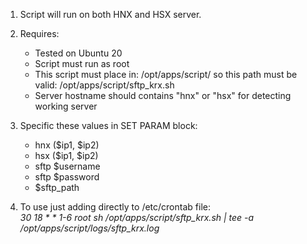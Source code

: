 1. Script will run on both HNX and HSX server.   
2. Requires:    
	- Tested on Ubuntu 20    
	- Script must run as root    
	- This script must place in: /opt/apps/script/ so this path must be valid: /opt/apps/script/sftp_krx.sh
	- Server hostname should contains "hnx" or "hsx" for detecting working server  
    
3. Specific these values in SET PARAM block:    
	- hnx ($ip1, $ip2)    
	- hsx ($ip1, $ip2)    
	- sftp $username    
	- sftp $password    
	- $sftp_path
    
4. To use just adding directly to /etc/crontab file:    
 _30 18 * * 1-6 root sh /opt/apps/script/sftp_krx.sh | tee -a /opt/apps/script/logs/sftp_krx.log_

  
